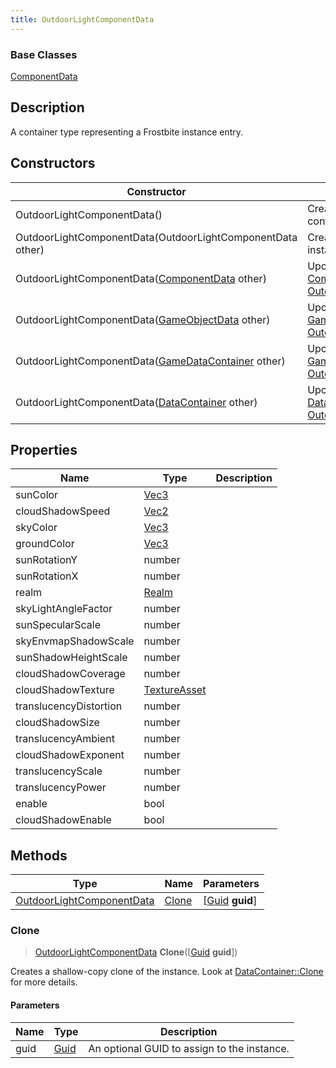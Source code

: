 ```yaml
---
title: OutdoorLightComponentData
---
```

### Base Classes

[ComponentData](ComponentData)

## Description

A container type representing a Frostbite instance entry.

## Constructors

| Constructor                                                                          | Description                                                                                                                               |
| ------------------------------------------------------------------------------------ | ----------------------------------------------------------------------------------------------------------------------------------------- |
| OutdoorLightComponentData()                                                          | Create a new instance of this container type.                                                                                             |
| OutdoorLightComponentData(OutdoorLightComponentData other)                           | Create a reference copy of an instance of the same type.                                                                                  |
| OutdoorLightComponentData([ComponentData](ComponentData) other)                      | Upcast an instance of type [ComponentData](ComponentData) to [OutdoorLightComponentData](OutdoorLightComponentData).                      |
| OutdoorLightComponentData([GameObjectData](GameObjectData) other)                    | Upcast an instance of type [GameObjectData](GameObjectData) to [OutdoorLightComponentData](OutdoorLightComponentData).                    |
| OutdoorLightComponentData([GameDataContainer](GameDataContainer) other)              | Upcast an instance of type [GameDataContainer](GameDataContainer) to [OutdoorLightComponentData](OutdoorLightComponentData).              |
| OutdoorLightComponentData([DataContainer](/vext/ref/shared/class/datacontainer) other) | Upcast an instance of type [DataContainer](/vext/ref/shared/class/datacontainer) to [OutdoorLightComponentData](OutdoorLightComponentData). |

## Properties

| Name                   | Type                              | Description |
| ---------------------- | --------------------------------- | ----------- |
| sunColor               | [Vec3](/vext/ref/shared/class/vec3) |             |
| cloudShadowSpeed       | [Vec2](/vext/ref/shared/class/vec2) |             |
| skyColor               | [Vec3](/vext/ref/shared/class/vec3) |             |
| groundColor            | [Vec3](/vext/ref/shared/class/vec3) |             |
| sunRotationY           | number                            |             |
| sunRotationX           | number                            |             |
| realm                  | [Realm](Realm)                    |             |
| skyLightAngleFactor    | number                            |             |
| sunSpecularScale       | number                            |             |
| skyEnvmapShadowScale   | number                            |             |
| sunShadowHeightScale   | number                            |             |
| cloudShadowCoverage    | number                            |             |
| cloudShadowTexture     | [TextureAsset](TextureAsset)      |             |
| translucencyDistortion | number                            |             |
| cloudShadowSize        | number                            |             |
| translucencyAmbient    | number                            |             |
| cloudShadowExponent    | number                            |             |
| translucencyScale      | number                            |             |
| translucencyPower      | number                            |             |
| enable                 | bool                              |             |
| cloudShadowEnable      | bool                              |             |

## Methods

| Type                                                   | Name            | Parameters                                     |
| ------------------------------------------------------ | --------------- | ---------------------------------------------- |
| [OutdoorLightComponentData](OutdoorLightComponentData) | [Clone](#clone) | \[[Guid](/vext/ref/shared/class/guid) **guid**\] |

### Clone

> [OutdoorLightComponentData](OutdoorLightComponentData) **Clone**(\[[Guid](/vext/ref/shared/class/guid) **guid**\])

Creates a shallow-copy clone of the instance. Look at [DataContainer::Clone](/vext/ref/shared/class/datacontainer#clone) for more details.

#### Parameters

| Name | Type         | Description                                 |
| ---- | ------------ | ------------------------------------------- |
| guid | [Guid](Guid) | An optional GUID to assign to the instance. |
